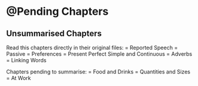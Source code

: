 # @Pending Chapters

## Unsummarised Chapters

Read this chapters directly in their original files:
    = Reported Speech
    = Passive
    = Preferences
    = Present Perfect Simple and Continuous
    = Adverbs
    = Linking Words

Chapters pending to summarise:
    = Food and Drinks
    = Quantities and Sizes
    = At Work
